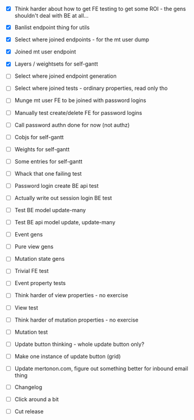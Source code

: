 - [x] Think harder about how to get FE testing to get some ROI - the gens shouldn't deal with BE at all...

- [x] Banlist endpoint thing for utils
- [x] Select where joined endpoints - for the mt user dump
- [x] Joined mt user endpoint

- [x] Layers / weightsets for self-gantt
- [ ] Select where joined endpoint generation
- [ ] Select where joined tests - ordinary properties, read only tho
- [ ] Munge mt user FE to be joined with password logins
- [ ] Manually test create/delete FE for password logins
- [ ] Call password authn done for now (not authz)

- [ ] Cobjs for self-gantt
- [ ] Weights for self-gantt
- [ ] Some entries for self-gantt
- [ ] Whack that one failing test
- [ ] Password login create BE api test
- [ ] Actually write out session login BE test
- [ ] Test BE model update-many
- [ ] Test BE api model update, update-many

- [ ] Event gens
- [ ] Pure view gens
- [ ] Mutation state gens
- [ ] Trivial FE test

- [ ] Event property tests
- [ ] Think harder of view properties - no exercise
- [ ] View test
- [ ] Think harder of mutation properties - no exercise
- [ ] Mutation test

- [ ] Update button thinking - whole update button only?
- [ ] Make one instance of update button (grid)
- [ ] Update mertonon.com, figure out something better for inbound email thing

- [ ] Changelog
- [ ] Click around a bit
- [ ] Cut release
